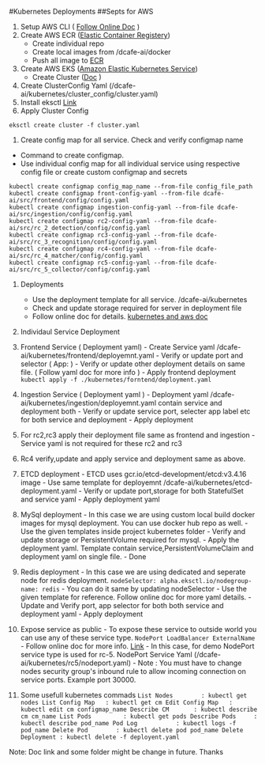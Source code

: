 #Kubernetes Deployments 
##Septs for AWS
1. Setup AWS CLI ( [Follow Online Doc](https://docs.aws.amazon.com/polly/latest/dg/setup-aws-cli.html) )
1. Create AWS ECR ([Elastic Container Registery](https://docs.aws.amazon.com/ecr/index.html))
	- Create individual repo
	- Create local images from /dcafe-ai/docker
	- Push all image to [ECR](https://console.aws.amazon.com/ecr/repositories)
1. Create AWS EKS ([Amazon Elastic Kubernetes Service](https://docs.aws.amazon.com/eks/index.html))
	- Create Cluster ([Doc](https://eksctl.io/usage/creating-and-managing-clusters/) )
  1. Create ClusterConfig Yaml (/dcafe-ai/kubernetes/cluster_config/cluster.yaml)
  1. Install eksctl [Link](https://docs.aws.amazon.com/eks/latest/userguide/eksctl.html)
  1. Apply Cluster Config
  ```
  eksctl create cluster -f cluster.yaml
  ```
1. Create config map for all service. Check and verify configmap name
  - Command to create configmap.
  - Use individual config map for all individual service using respective config file or create custom configmap and secrets
  ```
  kubectl create configmap config_map_name --from-file config_file_path
  kubectl create configmap front-config-yaml --from-file dcafe-ai/src/frontend/config/config.yaml
  kubectl create configmap ingestion-config-yaml --from-file dcafe-ai/src/ingestion/config/config.yaml
  kubectl create configmap rc2-config-yaml --from-file dcafe-ai/src/rc_2_detection/config/config.yaml
  kubectl create configmap rc3-config-yaml --from-file dcafe-ai/src/rc_3_recognition/config/config.yaml
  kubectl create configmap rc4-config-yaml --from-file dcafe-ai/src/rc_4_matcher/config/config.yaml
  kubectl create configmap rc5-config-yaml --from-file dcafe-ai/src/rc_5_collector/config/config.yaml
  ```
1. Deployments
	- Use the deployment template for all service. /dcafe-ai/kubernetes
	- Check and update storage required for server in deployment file
	- Follow online doc for details. [kubernetes and aws doc](https://kubernetes.io/docs/concepts/workloads/controllers/deployment/)

1. Individaul Service Deployment
  1. Frontend Service ( Deployment yaml)
    - Create Service yaml /dcafe-ai/kubernetes/frontend/deployemnt.yaml
    - Verify or update port and selector ( App: )
    - Verify or update other deployment details on same file. ( Follow yaml doc for more info )
    - Apply frontend deployment
    ```
    kubectl apply -f ./kubernetes/forntend/deployment.yaml
    ```
  1. Ingestion Service ( Deployment yaml )
    - Deployment yaml /dcafe-ai/kubernetes/ingestion/deployemnt.yaml contain service and deployment both
    - Verify or update service port, selecter app label etc for both service and deployment
    - Apply deployment

  1. For rc2,rc3 apply their deployment file same as frontend and ingestion
    - Service yaml is not required for these rc2 and rc3
  1. Rc4 verify,update and apply service and deployment same as above.

  1. ETCD deployment
    - ETCD uses gcr.io/etcd-development/etcd:v3.4.16 image
    - Use same template for deployemnt /dcafe-ai/kubernetes/etcd-deployment.yaml
    - Verify or update port,storage for both StatefulSet and service yaml
    - Apply deployment yaml

  1. MySql deployment
    - In this case we are using custom local build docker images for mysql deployment. You can use docker hub repo as well.
    - Use the given templates inside project kubernetes folder
    - Verify and update storage or PersistentVolume required for mysql.
    - Apply the deployment yaml. Template contain service,PersistentVolumeClaim and deployment yaml on single file.
    - Done
  1. Redis deployment
    - In this case we are using dedicated and seperate node for redis deployment.
    ```
      nodeSelector:
        alpha.eksctl.io/nodegroup-name: redis
    ```
    - You can do it same by updating nodeSelector
    - Use the given template for reference. Follow online doc for more yaml details.
    - Update and Verify port, app selector for both both service and deployment yaml
    - Apply deployment
  1. Expose service as public
    - To expose these service to outside world you can use any of these service type.
    ```
    NodePort
    LoadBalancer
    ExternalName
    ```
    - Follow online doc for more info. [Link](https://kubernetes.io/docs/concepts/services-networking/service/#nodeport)
    - In this case, for demo NodePort service type is used for rc-5. NodePort Service Yaml (/dcafe-ai/kubernetes/rc5/nodeport.yaml)
    - Note : You must have to change nodes security group's inbound rule to allow incoming connection on service ports. Example port 30000.
  1. Some usefull kubernetes commads
    ```
    List Nodes        : kubectl get nodes
    List Config Map   : kubectl get cm
    Edit Config Map   : kubectl edit cm configmap_name
    Describe CM       : kubectl describe cm cm_name
    List Pods         : kubectl get pods
    Describe Pods     : kubectl describe pod_name
    Pod Log           : kubectl logs -f pod_name
    Delete Pod        : kubectl delete pod pod_name
    Delete Deployment : kubectl delete -f deployent.yaml
    ```

  Note: Doc link and some folder might be change in future.
  Thanks
